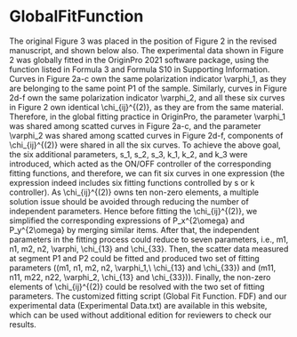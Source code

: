 # GlobalFitFunction
The original Figure 3 was placed in the position of Figure 2 in the revised manuscript, and shown below also. The experimental data shown in Figure 2 was globally fitted in the OriginPro 2021 software package, using the function listed in Formula 3 and Formula S10 in Supporting Information. Curves in Figure 2a-c own the same polarization indicator \varphi_1, as they are belonging to the same point P1 of the sample. Similarly, curves in Figure 2d-f own the same polarization indicator \varphi_2, and all these six curves in Figure 2 own identical \chi_{ij}^{(2)}, as they are from the same material. Therefore, in the global fitting practice in OriginPro, the parameter \varphi_1 was shared among scatted curves in Figure 2a-c, and the parameter \varphi_2 was shared among scatted curves in Figure 2d-f, components of \chi_{ij}^{(2)} were shared in all the six curves. To achieve the above goal, the six additional parameters, s_1, s_2, s_3, k_1, k_2, and k_3 were introduced, which acted as the ON/OFF controller of the corresponding fitting functions, and therefore, we can fit six curves in one expression (the expression indeed includes six fitting functions controlled by s or k controller). As \chi_{ij}^{(2)} owns ten non-zero elements, a multiple solution issue should be avoided through reducing the number of independent parameters. Hence before fitting the \chi_{ij}^{(2)}, we simplified the corresponding expressions of P_x^{2\omega} and P_y^{2\omega} by merging similar items. After that, the independent parameters in the fitting process could reduce to seven parameters, i.e., m1, n1, m2, n2, \varphi, \chi_{13} and \chi_{33}. Then, the scatter data measured at segment P1 and P2 could be fitted and produced two set of fitting parameters ((m1, n1, m2, n2, \varphi_1,\ \chi_{13} and \chi_{33}) and (m11, n11, m22, n22, \varphi_2, \chi_{13} and \chi_{33})). Finally, the non-zero elements of \chi_{ij}^{(2)} could be resolved with the two set of fitting parameters. The customized fitting script (Global Fit Function. FDF) and our experimental data (Experimental Data.txt) are available in this website, which can be used without additional edition for reviewers to check our results.
